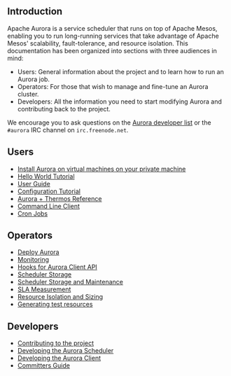 ## Introduction
Apache Aurora is a service scheduler that runs on top of Apache Mesos, enabling you to run long-running services that take advantage of Apache Mesos' scalability, fault-tolerance, and resource isolation. This documentation has been organized into sections with three audiences in mind:
 
 * Users: General information about the project and to learn how to run an Aurora job.
 * Operators: For those that wish to manage and fine-tune an Aurora cluster.
 * Developers: All the information you need to start modifying Aurora and contributing back to the project.

We encourage you to ask questions on the [Aurora developer list](http://aurora.apache.org/community/) or the `#aurora` IRC channel on `irc.freenode.net`.

## Users
 * [Install Aurora on virtual machines on your private machine](/documentation/0.8.0/vagrant/)
 * [Hello World Tutorial](/documentation/0.8.0/tutorial/)
 * [User Guide](/documentation/0.8.0/user-guide/)
 * [Configuration Tutorial](/documentation/0.8.0/configuration-tutorial/)
 * [Aurora + Thermos Reference](/documentation/0.8.0/configuration-reference/)
 * [Command Line Client](/documentation/0.8.0/client-commands/)
 * [Cron Jobs](/documentation/0.8.0/cron-jobs/)

## Operators
 * [Deploy Aurora](/documentation/0.8.0/deploying-aurora-scheduler/)
 * [Monitoring](/documentation/0.8.0/monitoring/)
 * [Hooks for Aurora Client API](/documentation/0.8.0/hooks/)
 * [Scheduler Storage](/documentation/0.8.0/storage/)
 * [Scheduler Storage and Maintenance](/documentation/0.8.0/storage-config/)
 * [SLA Measurement](/documentation/0.8.0/sla/)
 * [Resource Isolation and Sizing](/documentation/0.8.0/resource-isolation/)
 * [Generating test resources](/documentation/0.8.0/test-resource-generation/)

## Developers
 * [Contributing to the project](contributing/)
 * [Developing the Aurora Scheduler](/documentation/0.8.0/developing-aurora-scheduler/)
 * [Developing the Aurora Client](/documentation/0.8.0/developing-aurora-client/)
 * [Committers Guide](/documentation/0.8.0/committers/)
